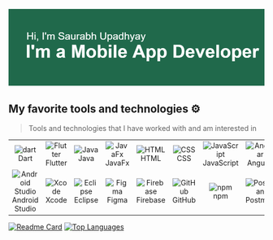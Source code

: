 ![Header](header.png)


## My favorite tools and technologies ⚙️

> Tools and technologies that I have worked with and am interested in
<table>
  <!-- Programming Languages -->
  <tr>
    <td align="center" width="96">
      <img src="https://skillicons.dev/icons?i=dart" width="48" height="48" alt="dart" />
      <br>Dart
    </td>
    <td class="skill-cell" align="center" width="96">
      <img src="https://skillicons.dev/icons?i=flutter" width="48" height="48" alt="Flutter" />
      <br>Flutter
    </td>
    <td class="skill-cell" align="center" width="96">
      <img src="https://skillicons.dev/icons?i=java" width="48" height="48" alt="Java" />
      <br>Java
    </td>
    <td class="skill-cell" align="center" width="96">
      <img src="https://github.com/onemarc/tech-icons/blob/main/icons/javafx-dark.svg" width="48" height="48" alt="JavaFx" />
      <br>JavaFx
    </td>
    <td align="center" width="96">
      <img src="https://skillicons.dev/icons?i=html" width="48" height="48" alt="HTML" />
      <br>HTML
    </td>
    <td class="skill-cell" align="center" width="96">
      <img src="https://skillicons.dev/icons?i=css" width="48" height="48" alt="CSS" />
      <br>CSS
    </td>
    <td class="skill-cell" align="center" width="96">
      <img src="https://skillicons.dev/icons?i=js" width="48" height="48" alt="JavaScript" />
      <br>JavaScript
    </td>
        <td class="skill-cell" align="center" width="96">
      <img src="https://skillicons.dev/icons?i=angular" width="48" height="48" alt="Angular" />
      <br>Angular
    </td>
    <td align="center" width="96">
      <img src="https://github.com/onemarc/tech-icons/blob/main/icons/typescript.svg"  alt="TypeScript" width="48" height="48" />
      <br>TypeScript
    </td>
  </tr>
  <!-- Existing tools -->
  <tr>
    <td class="skill-cell" align="center" width="96">
      <img src="https://skillicons.dev/icons?i=androidstudio" width="48" height="48" alt="Android Studio" />
      <br>Android Studio
    </td>
    <td class="skill-cell" align="center" width="96">
      <img src="https://github.com/onemarc/tech-icons/blob/main/icons/xcode-dark.svg"  width="48" height="48" alt="Xcode" />
      <br>Xcode
    </td>
    <td class="skill-cell" align="center" width="96">
      <img src="https://skillicons.dev/icons?i=eclipse" width="48" height="48" alt="Eclipse" />
      <br>Eclipse
    </td>
    <td class="skill-cell" align="center" width="96">
      <img src="https://skillicons.dev/icons?i=figma" width="48" height="48" alt="Figma" />
      <br>Figma
    </td>
    <td class="skill-cell" align="center" width="96">
      <img src="https://skillicons.dev/icons?i=firebase" width="48" height="48" alt="Firebase" />
      <br>Firebase
    </td>
    <td class="skill-cell" align="center" width="96">
      <img src="https://github.com/onemarc/tech-icons/blob/main/icons/github-dark.svg" width="48" height="48" alt="GitHub" />
      <br>GitHub
    </td>
    <td class="skill-cell" align="center" width="96">
      <img src="https://skillicons.dev/icons?i=npm" width="48" height="48" alt="npm" />
      <br>npm
    </td>
    <td class="skill-cell" align="center" width="96">
      <img src="https://skillicons.dev/icons?i=postman" width="48" height="48" alt="Postman" />
      <br>Postman
    </td>
    <td class="skill-cell" align="center" width="96">
      <img src="https://skillicons.dev/icons?i=vscode" width="48" height="48" alt="VSCode" />
      <br>VSCode
    </td>
  </tr>
</table>


[![Readme Card](https://github-readme-stats.vercel.app/api/pin/?username=Saurabh-7973&repo=snapdrop)]([https://github.com/anuraghazra/github-readme-stats](https://github.com/Saurabh-7973/snapdrop))
[![Top Languages](https://github-readme-stats.vercel.app/api/top-langs?username=Saurabh-7973&layout=compact&langs_count=8&card_width=320)](https://github.com/anuraghazra/convoychat)
